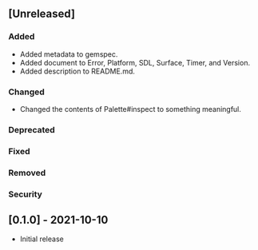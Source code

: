 ## [Unreleased]

### Added
- Added metadata to gemspec.
- Added document to Error, Platform, SDL, Surface, Timer, and Version.
- Added description to README.md.

### Changed
- Changed the contents of Palette#inspect to something meaningful.

### Deprecated

### Fixed

### Removed

### Security

## [0.1.0] - 2021-10-10

- Initial release
